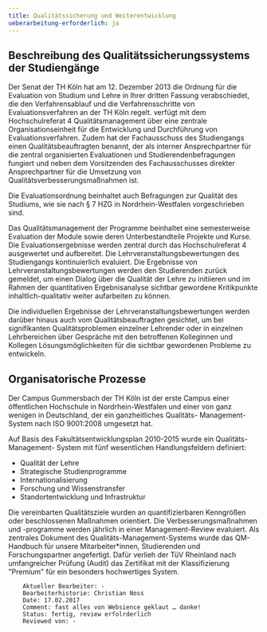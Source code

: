 ```yaml
---
title: Qualitätssicherung und Weiterentwicklung
ueberarbeitung-erforderlich: ja 
---
```


## Beschreibung des Qualitätssicherungssystems der Studiengänge

Der Senat der TH Köln hat am 12. Dezember 2013 die Ordnung für die Evaluation von Studium und Lehre in Ihrer dritten Fassung verabschiedet, die den Verfahrensablauf und die Verfahrensschritte von Evaluationsverfahren an der TH Köln regelt. verfügt mit dem Hochschulreferat 4 Qualitätsmanagement über eine zentrale Organisationseinheit für die Entwicklung und Durchführung von Evaluationsverfahren. Zudem hat der Fachausschuss des Studiengangs einen Qualitätsbeauftragten benannt, der als interner Ansprechpartner für die zentral organisierten Evaluationen und Studierendenbefragungen fungiert und neben dem Vorsitzenden des Fachausschusses direkter Ansprechpartner für die Umsetzung von Qualitätsverbesserungsmaßnahmen ist.

Die Evaluationsordnung beinhaltet auch Befragungen zur Qualität des Studiums, wie sie nach § 7 HZG in Nordrhein-Westfalen vorgeschrieben sind.

Das Qualitätsmanagement der Programme beinhaltet eine semesterweise Evaluation der Module sowie deren Unterbestandteile Projekte und Kurse. Die Evaluationsergebnisse werden zentral durch das Hochschulreferat 4 ausgewertet und aufbereitet. Die Lehrveranstaltungsbewertungen des Studiengangs kontinuierlich evaluiert. Die Ergebnisse von Lehrveranstaltungsbewertungen werden den Studierenden zurück gemeldet, um einen Dialog über die Qualität der Lehre zu initiieren und im Rahmen der quantitativen Ergebnisanalyse sichtbar gewordene Kritikpunkte inhaltlich-qualitativ weiter aufarbeiten zu können. 

Die individuellen Ergebnisse der Lehrveranstaltungsbewertungen werden darüber hinaus auch vom Qualitätsbeauftragten gesichtet, um bei signifikanten Qualitätsproblemen einzelner Lehrender oder in einzelnen Lehrbereichen über Gespräche mit den betroffenen Kolleginnen und Kollegen Lösungsmöglichkeiten für die sichtbar gewordenen Probleme zu entwickeln.

## Organisatorische Prozesse

Der Campus Gummersbach der TH Köln ist der erste Campus einer öffentlichen Hochschule in Nordrhein-Westfalen und einer von ganz wenigen in Deutschland, der ein ganzheitliches Qualitäts- Management-System nach ISO 9001:2008 umgesetzt hat.

Auf Basis des Fakultätsentwicklungsplan 2010-2015 wurde ein Qualitäts-Management- System mit fünf wesentlichen Handlungsfeldern definiert:
- Qualität der Lehre
- Strategische Studienprogramme
- Internationalisierung
- Forschung und Wissenstransfer
- Standortentwicklung und Infrastruktur

Die vereinbarten Qualitätsziele wurden an quantifizierbaren Kenngrößen oder beschlossenen Maßnahmen orientiert. Die Verbesserungsmaßnahmen und -programme werden jährlich in einer Management-Review evaluiert. Als zentrales Dokument des Qualitäts-Management-Systems wurde das QM-Handbuch für unsere Mitarbeiter*innen, Studierenden und Forschungspartner angefertigt. Dafür verlieh der TüV Rheinland nach umfangreicher Prüfung (Audit) das Zertifikat mit der Klassifizierung "Premium" für ein besonders hochwertiges System.

~~~~~
	Aktueller Bearbeiter: -
	Bearbeiterhistorie: Christian Noss
	Date: 17.02.2017
	Comment: fast alles von Websience geklaut … danke!
	Status: fertig, review erfolrderlich
	Reviewed von: -
~~~~~